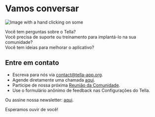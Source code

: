 <div className="section" id="get-in-touch">
    <h1>Vamos conversar</h1>
    <div className="columns">
        <div className="column">
            <img className="home-illustrations" src="img/contact.png" alt="Image with a hand clicking on some"/>
        </div>
        <div className="column">
            <p>
                Você tem perguntas sobre o Tella?<br/> 
                Você precisa de suporte ou treinamento para implantá-lo na sua comunidade?<br/>
                Você tem ideias para melhorar o aplicativo?<br/>
            </p>
            <h2>Entre em contato</h2>
            <ul>
                <li> Escreva para nós via <a href="mailto:contact@tella-app.org">contact@tella-app.org</a>.</li>
                <li> Agende diretamente uma chamada <a href="https://calendly.com/d/grp-5v7-rjf/tella-meeting">aqui</a>.</li>
                <li> Participe de nossa próxima <a href="community-meetings">Reunião da Comunidade</a>.</li>
                <li> Use o formulário anônimo de feedback nas Configurações do Tella.</li>
            </ul>
            <p> Ou assine nossa newsletter: <a href="https://blog.wearehorizontal.org/tag/tella/">aqui</a>. </p>
            <p>Esperamos ouvir de você!</p>
        </div>
    </div>
</div>